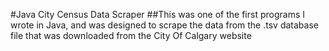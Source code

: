 #Java City Census Data Scraper
##This was one of the first programs I wrote in Java, and was designed to scrape the data from the .tsv database file that was downloaded from the City Of Calgary website
